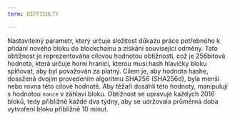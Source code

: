 ```yaml
---
term: DIFFICULTY

---
```

Nastavitelný parametr, který určuje složitost důkazu práce potřebného k přidání nového bloku do blockchainu a získání související odměny. Tato obtížnost je reprezentována cílovou hodnotou obtížnosti, což je 256bitová hodnota, která určuje horní hranici, kterou musí hash hlavičky bloku splňovat, aby byl považován za platný. Cílem je, aby hodnota hashe, dosažená dvojím provedením algoritmu SHA256 (SHA256d), byla menší nebo rovna této cílové hodnotě. Aby těžaři dosáhli této hodnoty, manipulují s hodnotou `nonce` v záhlaví bloku. Obtížnost se upravuje každých 2016 bloků, tedy přibližně každé dva týdny, aby se udržovala průměrná doba vytvoření bloku přibližně 10 minut.